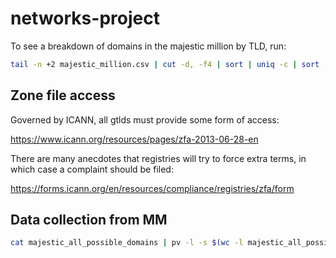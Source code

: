 # networks-project

To see a breakdown of domains in the majestic million by TLD, run:

```bash
tail -n +2 majestic_million.csv | cut -d, -f4 | sort | uniq -c | sort -r -n | less
```

## Zone file access

Governed by ICANN, all gtlds must provide some form of access:

https://www.icann.org/resources/pages/zfa-2013-06-28-en

There are many anecdotes that registries will try to force extra terms, in which case a complaint should be filed:

https://forms.icann.org/en/resources/compliance/registries/zfa/form

## Data collection from MM

```bash
cat majestic_all_possible_domains | pv -l -s $(wc -l majestic_all_possible_domains) | parallel --will-cite -j 20 -- dig {} @127.0.0.1 NS | gzip > dig.output.gz
```
